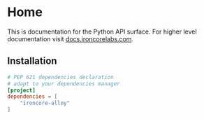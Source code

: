 # Home

This is documentation for the Python API surface. For higher level documentation visit [docs.ironcorelabs.com](https://docs.ironcorelabs.com).

## Installation

```toml title="pyproject.toml"
# PEP 621 dependencies declaration
# adapt to your dependencies manager
[project]
dependencies = [
    "ironcore-alloy"
]
```
